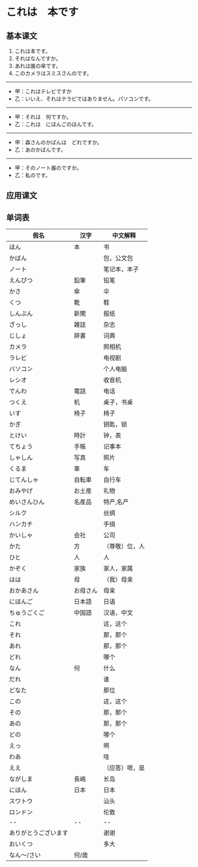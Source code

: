 # これは　本です

## 基本课文

1. これは本です。
2. それはなんですか。
3. あれは誰の傘です。
4. このカメラはスミスさんのです。

----

- 甲：これはテレビですか
- 乙：いいえ、それはテラビではありません。パソコンです。

----

- 甲：それは　何ですか。
- 乙：これは　にほんごのほんです。

----

- 甲：森さんのかばんは　どれですか。
- 乙：あのかばんです。

----

- 甲：そのノート誰のですか。
- 乙：私のです。

## 应用课文

## 单词表

| 假名                 | 汉字     | 中文解释       |
| -------------------- | -------- | -------------- |
| ほん                 | 本       | 书             |
| かばん               |          | 包，公文包     |
| ノート               |          | 笔记本，本子   |
| えんぴつ             | 鉛筆     | 铅笔           |
| かさ                 | 傘       | 伞             |
| くつ                 | 靴       | 鞋             |
| しんぶん             | 新聞     | 报纸           |
| ざっし               | 雑誌     | 杂志           |
| じしょ               | 辞書     | 词典           |
| カメラ               |          | 照相机         |
| ラレビ               |          | 电视剧         |
| バソコン             |          | 个人电脑       |
| レシオ               |          | 收音机         |
| でんわ               | 電話     | 电话           |
| つくえ               | 机       | 桌子，书桌     |
| いす                 | 椅子     | 椅子           |
| かぎ                 |          | 钥匙，锁       |
| とけい               | 時計     | 钟，表         |
| てちょう             | 手帳     | 记事本         |
| しゃしん             | 写真     | 照片           |
| くるま               | 車       | 车             |
| じてんしゃ           | 自転車   | 自行车         |
| おみやげ             | お土産   | 礼物           |
| めいさんひん         | 名産品   | 特产,名产      |
| シルク               |          | 丝绸           |
| ハンカチ             |          | 手绢           |
| かいしゃ             | 会社     | 公司           |
| かた                 | 方       | （尊敬）位，人 |
| ひと                 | 人       | 人             |
| かぞく               | 家族     | 家人，家属     |
| はは                 | 母       | （我）母亲     |
| おかあさん           | お母さん | 母亲           |
| にほんご             | 日本語   | 日语           |
| ちゅうごくご         | 中国語   | 汉语，中文     |
| これ                 |          | 这，这个       |
| それ                 |          | 那，那个       |
| あれ                 |          | 那，那个       |
| どれ                 |          | 哪个           |
| なん                 | 何       | 什么           |
| だれ                 |          | 谁             |
| どなた               |          | 那位           |
| この                 |          | 这，这个       |
| その                 |          | 那，那个       |
| あの                 |          | 那，那个       |
| どの                 |          | 哪个           |
| えっ                 |          | 啊             |
| わあ                 |          | 哇             |
| ええ                 |          | （应答）嗯，是 |
| ながしま             | 長嶋     | 长岛           |
| にほん               | 日本     | 日本           |
| スワトウ             |          | 汕头           |
| ロンドン             |          | 伦敦           |
| --                   | --       | --             |
| ありがとうございます |       | 谢谢           |
| おいくつ             |        | 多大           |
| なん～/さい          |  何/歳 |                |
